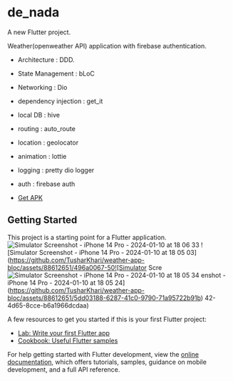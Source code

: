 # de_nada

A new Flutter project.

Weather(openweather API) application with firebase authentication.

- Architecture : DDD.
- State Management : bLoC
- Networking : Dio
- dependency injection : get_it
- local DB : hive
- routing : auto_route
- location : geolocator
- animation : lottie
- logging : pretty dio logger
- auth : firebase auth

- [Get APK](https://drive.google.com/drive/folders/1DuW9fZaS6Puh_gqWnyXzatEPFv0EiHcv?usp=drive_link)


## Getting Started


This project is a starting point for a Flutter application.
![Simulator Screenshot - iPhone 14 Pro - 2024-01-10 at 18 06 33](https://github.com/TusharKhari/weather-app-bloc/assets/88612651/99395499-f362-46f0-90f5-3932c8a9a2ff)
![Simulator Screenshot - iPhone 14 Pro - 2024-01-10 at 18 05 03](https://github.com/TusharKhari/weather-app-bloc/assets/88612651/496a0067-50![Simulator Scre![Simulator Screenshot - iPhone 14 Pro - 2024-01-10 at 18 05 34](https://github.com/TusharKhari/weather-app-bloc/assets/88612651/7ad5f9c0-826c-4a18-8751-48e6d4297f64)
enshot - iPhone 14 Pro - 2024-01-10 at 18 05 24](https://github.com/TusharKhari/weather-app-bloc/assets/88612651/5dd03188-6287-41c0-9790-71a95722b91b)
42-4d65-8cce-b6a1966dcdaa)

A few resources to get you started if this is your first Flutter project:

- [Lab: Write your first Flutter app](https://docs.flutter.dev/get-started/codelab)
- [Cookbook: Useful Flutter samples](https://docs.flutter.dev/cookbook)

For help getting started with Flutter development, view the
[online documentation](https://docs.flutter.dev/), which offers tutorials,
samples, guidance on mobile development, and a full API reference.

